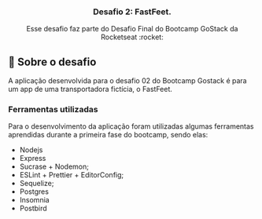 <h3 align="center">
  Desafio 2: FastFeet.
</h3>

<p align="center">Esse desafio faz parte do Desafio Final do Bootcamp GoStack da Rocketseat :rocket: </p>

## :rocket: Sobre o desafio

A aplicação desenvolvida para o desafio 02 do Bootcamp Gostack é para um app de uma transportadora fictícia, o FastFeet.

### **Ferramentas utilizadas**

Para o desenvolvimento da aplicação foram utilizadas algumas ferramentas aprendidas durante a primeira fase do bootcamp, sendo elas:

- Nodejs
- Express
- Sucrase + Nodemon;
- ESLint + Prettier + EditorConfig;
- Sequelize;
- Postgres
- Insomnia
- Postbird
